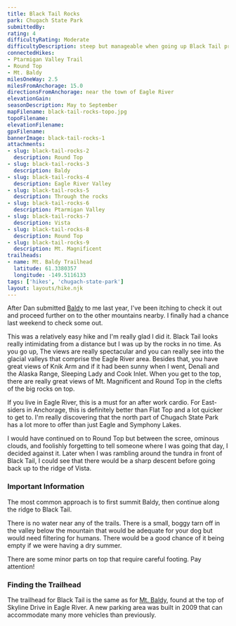 ```yaml
---
title: Black Tail Rocks
park: Chugach State Park
submittedBy: 
rating: 4
difficultyRating: Moderate
difficultyDescription: steep but manageable when going up Black Tail proper.
connectedHikes:
- Ptarmigan Valley Trail
- Round Top
- Mt. Baldy
milesOneWay: 2.5
milesFromAnchorage: 15.0
directionsFromAnchorage: near the town of Eagle River
elevationGain: 
seasonDescription: May to September
mapFilename: black-tail-rocks-topo.jpg
topoFilename: 
elevationFilename: 
gpxFilename: 
bannerImage: black-tail-rocks-1
attachments:
- slug: black-tail-rocks-2
  description: Round Top
- slug: black-tail-rocks-3
  description: Baldy
- slug: black-tail-rocks-4
  description: Eagle River Valley
- slug: black-tail-rocks-5
  description: Through the rocks
- slug: black-tail-rocks-6
  description: Ptarmigan Valley
- slug: black-tail-rocks-7
  description: Vista
- slug: black-tail-rocks-8
  description: Round Top
- slug: black-tail-rocks-9
  description: Mt. Magnificent
trailheads:
- name: Mt. Baldy Trailhead
  latitude: 61.3380357
  longitude: -149.5116133
tags: ['hikes', 'chugach-state-park']
layout: layouts/hike.njk
---
```

After Dan submitted [Baldy](http://alaskahikesearch.com/hikes/mt-baldy/ "Mt. Baldy") to me last year, I've been itching to check it out and proceed further on to the other mountains nearby. I finally had a chance last weekend to check some out.

This was a relatively easy hike and I'm really glad I did it. Black Tail looks really intimidating from a distance but I was up by the rocks in no time. As you go up, The views are really spectacular and you can really see into the glacial valleys that comprise the Eagle River area. Besides that, you have great views of Knik Arm and if it had been sunny when I went, Denali and the Alaska Range, Sleeping Lady and Cook Inlet. When you get to the top, there are really great views of Mt. Magnificent and Round Top in the clefts of the big rocks on top.

If you live in Eagle River, this is a must for an after work cardio. For East-siders in Anchorage, this is definitely better than Flat Top and a lot quicker to get to. I'm really discovering that the north part of Chugach State Park has a lot more to offer than just Eagle and Symphony Lakes.

I would have continued on to Round Top but between the scree, ominous clouds, and foolishly forgetting to tell someone where I was going that day, I decided against it. Later when I was rambling around the tundra in front of Black Tail, I could see that there would be a sharp descent before going back up to the ridge of Vista.

### Important Information

The most common approach is to first summit Baldy, then continue along the ridge to Black Tail.

There is no water near any of the trails. There is a small, boggy tarn off in the valley below the mountain that would be adequate for your dog but would need filtering for humans. There would be a good chance of it being empty if we were having a dry summer.

There are some minor parts on top that require careful footing. Pay attention!

### Finding the Trailhead

The trailhead for Black Tail is the same as for [Mt. Baldy](http://alaskahikesearch.com/hikes/mt-baldy/), found at the top of Skyline Drive in Eagle River. A new parking area was built in 2009 that can accommodate many more vehicles than previously.